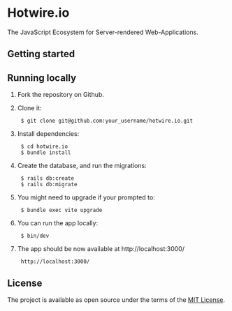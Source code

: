 # Hotwire.io

The JavaScript Ecosystem for Server-rendered Web-Applications.

## Getting started

## Running locally

1. Fork the repository on Github.

2. Clone it:

        $ git clone git@github.com:your_username/hotwire.io.git 

3. Install dependencies:

        $ cd hotwire.io 
        $ bundle install

4. Create the database, and run the migrations: 
    
        $ rails db:create 
        $ rails db:migrate 

5. You might need to upgrade if your prompted to:

        $ bundle exec vite upgrade

6. You can run the app locally: 

        $ bin/dev

6. The app should be now available at http://localhost:3000/

        http://localhost:3000/


## License

The project is available as open source under the terms of the [MIT License](https://opensource.org/license/mit/).
